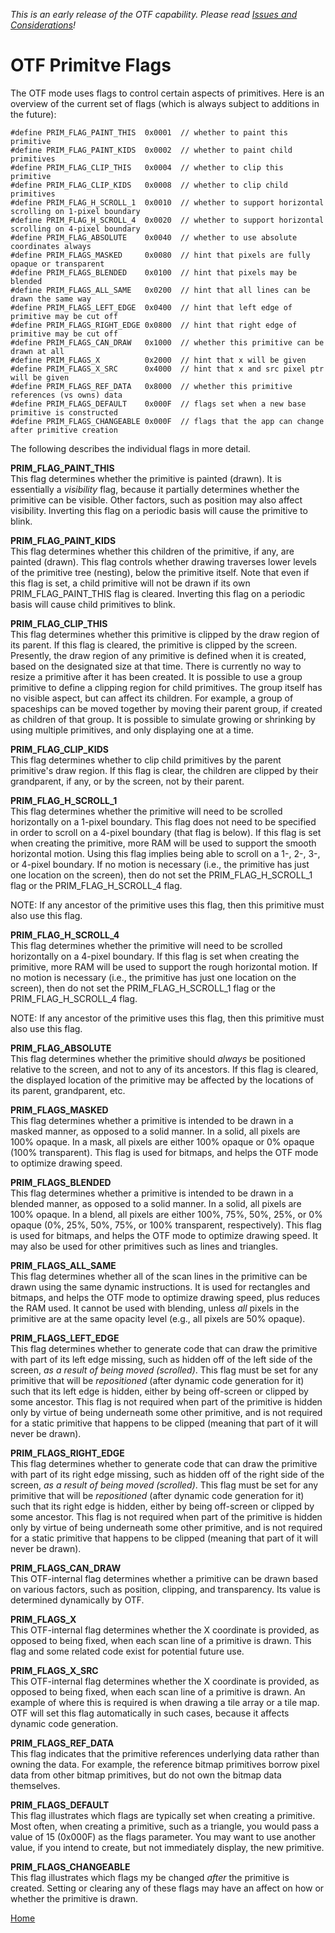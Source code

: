 <i>This is an early release of the OTF capability. Please read [Issues and Considerations](otf_issues.md)!</i>

# OTF Primitve Flags

The OTF mode uses flags to control certain aspects of primitives.
Here is an overview of the current set of flags (which is always
subject to additions in the future):

```
#define PRIM_FLAG_PAINT_THIS  0x0001  // whether to paint this primitive
#define PRIM_FLAG_PAINT_KIDS  0x0002  // whether to paint child primitives
#define PRIM_FLAG_CLIP_THIS   0x0004  // whether to clip this primitive
#define PRIM_FLAG_CLIP_KIDS   0x0008  // whether to clip child primitives
#define PRIM_FLAG_H_SCROLL_1  0x0010  // whether to support horizontal scrolling on 1-pixel boundary
#define PRIM_FLAG_H_SCROLL_4  0x0020  // whether to support horizontal scrolling on 4-pixel boundary
#define PRIM_FLAG_ABSOLUTE    0x0040  // whether to use absolute coordinates always
#define PRIM_FLAGS_MASKED     0x0080  // hint that pixels are fully opaque or transparent
#define PRIM_FLAGS_BLENDED    0x0100  // hint that pixels may be blended
#define PRIM_FLAGS_ALL_SAME   0x0200  // hint that all lines can be drawn the same way
#define PRIM_FLAGS_LEFT_EDGE  0x0400  // hint that left edge of primitive may be cut off
#define PRIM_FLAGS_RIGHT_EDGE 0x0800  // hint that right edge of primitive may be cut off
#define PRIM_FLAGS_CAN_DRAW   0x1000  // whether this primitive can be drawn at all
#define PRIM_FLAGS_X          0x2000  // hint that x will be given
#define PRIM_FLAGS_X_SRC      0x4000  // hint that x and src pixel ptr will be given
#define PRIM_FLAGS_REF_DATA   0x8000  // whether this primitive references (vs owns) data
#define PRIM_FLAGS_DEFAULT    0x000F  // flags set when a new base primitive is constructed
#define PRIM_FLAGS_CHANGEABLE 0x000F  // flags that the app can change after primitive creation
```

The following describes the individual flags in more detail.

<b>PRIM_FLAG_PAINT_THIS</b><br>
This flag determines whether the primitive is painted (drawn).
It is essentially a <i>visibility</i> flag, because it partially
determines whether the primitive can be visible. Other factors,
such as position may also affect visibility. Inverting this flag
on a periodic basis will cause the primitive to blink. 

<b>PRIM_FLAG_PAINT_KIDS</b><br>
This flag determines whether this children of the primitive,
if any, are painted (drawn). This flag controls whether drawing
traverses lower levels of the primitive tree (nesting), below
the primitive itself. Note that even if this flag is set,
a child primitive will not be drawn if its own PRIM_FLAG_PAINT_THIS
flag is cleared. Inverting this flag on a periodic basis will
cause child primitives to blink.

<b>PRIM_FLAG_CLIP_THIS</b><br>
This flag determines whether this primitive is clipped by the draw
region of its parent. If this flag is cleared, the primitive
is clipped by the screen.
Presently, the draw region of any primitive
is defined when it is created, based on the designated size at
that time. There is currently no way to resize a primitive after
it has been created. It is possible to use a group primitive to
define a clipping region for child primitives. The group itself
has no visible aspect, but can affect its children. For example,
a group of spaceships can be moved together by moving their
parent group, if created as children of that group. It is possible
to simulate growing or shrinking by using multiple primitives,
and only displaying one at a time.

<b>PRIM_FLAG_CLIP_KIDS</b><br>
This flag determines whether to clip child primitives by the parent
primitive's draw region. If this flag is clear, the children are
clipped by their grandparent, if any, or by the screen, not by their parent.

<b>PRIM_FLAG_H_SCROLL_1</b><br>
This flag determines whether the primitive will need to be scrolled
horizontally on a 1-pixel boundary. This flag does not need to be
specified in order to scroll on a 4-pixel boundary (that flag is below).
If this flag is set when creating the primitive, more RAM will be used to
support the smooth horizontal motion. Using this flag implies being
able to scroll on a 1-, 2-, 3-, or 4-pixel boundary.
If no motion is necessary (i.e., the
primitive has just one location on the screen), then do not set
the PRIM_FLAG_H_SCROLL_1 flag or the PRIM_FLAG_H_SCROLL_4 flag.

NOTE: If any ancestor of the primitive uses this flag, then
this primitive must also use this flag.

<b>PRIM_FLAG_H_SCROLL_4</b><br>
This flag determines whether the primitive will need to be scrolled
horizontally on a 4-pixel boundary. If this flag
is set when creating the primitive, more RAM will be used to support
the rough horizontal motion. If no motion is necessary (i.e., the
primitive has just one location on the screen), then do not set
the PRIM_FLAG_H_SCROLL_1 flag or the PRIM_FLAG_H_SCROLL_4 flag.

NOTE: If any ancestor of the primitive uses this flag, then
this primitive must also use this flag.

<b>PRIM_FLAG_ABSOLUTE</b><br>
This flag determines whether the primitive should <i>always</i> be
positioned relative to the screen, and not to any of its ancestors.
If this flag is cleared, the displayed location of the primitive
may be affected by the locations of its parent, grandparent, etc.

<b>PRIM_FLAGS_MASKED</b><br>
This flag determines whether a primitive is intended to be drawn
in a masked manner, as opposed to a solid manner. In a solid, all
pixels are 100% opaque. In a mask, all pixels are either 100%
opaque or 0% opaque (100% transparent). This flag is used
for bitmaps, and helps the OTF mode to optimize drawing speed.

<b>PRIM_FLAGS_BLENDED</b><br>
This flag determines whether a primitive is intended to be drawn
in a blended manner, as opposed to a solid manner. In a solid, all
pixels are 100% opaque. In a blend, all pixels are either 100%,
75%, 50%, 25%, or 0% opaque (0%, 25%, 50%, 75%, or 100% transparent,
respectively). This flag is used
for bitmaps, and helps the OTF mode to optimize drawing speed. It
may also be used for other primitives such as lines and triangles.

<b>PRIM_FLAGS_ALL_SAME</b><br>
This flag determines whether all of the scan lines in the primitive
can be drawn using the same dynamic instructions. It is used for
rectangles and bitmaps, and helps the OTF mode to optimize drawing
speed, plus reduces the RAM used. It cannot be used with blending,
unless <i>all</i> pixels in the primitive are at the same opacity
level (e.g., all pixels are 50% opaque).

<b>PRIM_FLAGS_LEFT_EDGE</b><br>
This flag determines whether to generate code that can draw the
primitive with part of its left edge missing, such as hidden off
of the left side of the screen, <i>as a result of being moved
(scrolled)</i>. This flag must be set for any
primitive that will be <i>repositioned</i>
(after dynamic code generation for it)
such that its left edge is
hidden, either by being off-screen or clipped by some ancestor.
This flag is not required when part of the primitive is hidden
only by virtue of being underneath some other primitive, and is
not required for a static primitive that happens to be clipped
(meaning that part of it will never be drawn).

<b>PRIM_FLAGS_RIGHT_EDGE</b><br>
This flag determines whether to generate code that can draw the
primitive with part of its right edge missing, such as hidden off
of the right side of the screen, <i>as a result of being moved
(scrolled)</i>. This flag must be set for any
primitive that will be <i>repositioned</i>
(after dynamic code generation for it)
such that its right edge is
hidden, either by being off-screen or clipped by some ancestor.
This flag is not required when part of the primitive is hidden
only by virtue of being underneath some other primitive, and is
not required for a static primitive that happens to be clipped
(meaning that part of it will never be drawn).

<b>PRIM_FLAGS_CAN_DRAW</b><br>
This OTF-internal flag determines whether a primitive can be
drawn based on various factors, such as position, clipping, and
transparency. Its value is determined dynamically by OTF.

<b>PRIM_FLAGS_X</b><br>
This OTF-internal flag determines whether the X coordinate is provided,
as opposed to being fixed, when each scan line of a primitive
is drawn. This flag and some related code exist for potential future use.

<b>PRIM_FLAGS_X_SRC</b><br>
This OTF-internal flag determines whether the X coordinate is provided,
as opposed to being fixed, when each scan line of a primitive
is drawn. An example of where this is required is when drawing
a tile array or a tile map. OTF will set this flag automatically
in such cases, because it affects dynamic code generation.

<b>PRIM_FLAGS_REF_DATA</b><br>
This flag indicates that the primitive references underlying data
rather than owning the data. For example, the reference bitmap
primitives borrow pixel data from other bitmap primitives, but
do not own the bitmap data themselves.

<b>PRIM_FLAGS_DEFAULT</b><br>
This flag illustrates which flags are typically set when
creating a primitive. Most often, when creating a primitive,
such as a triangle, you would pass a value of 15 (0x000F)
as the flags parameter. You may want to use another value,
if you intend to create, but not immediately display,
the new primitive.

<b>PRIM_FLAGS_CHANGEABLE</b><br>
This flag illustrates which flags my be changed <i>after</i> the
primitive is created. Setting or clearing any of these flags
may have an affect on how or whether the primitive is drawn.

[Home](otf_mode.md)
